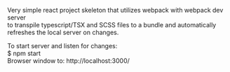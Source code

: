 Very simple react project skeleton that utilizes webpack with webpack dev server<br>
to transpile typescript/TSX and SCSS files to a bundle and automatically <br>
refreshes the local server on changes. 

To start server and listen for changes: <br>
$ npm start	<br>
Browser window to: http://localhost:3000/